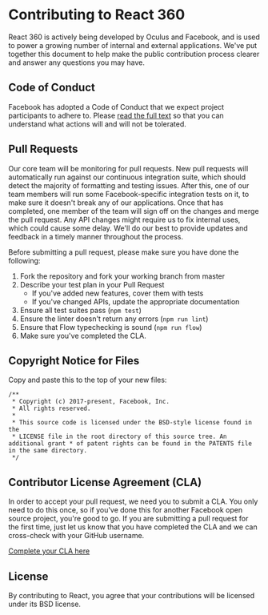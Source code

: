 # Contributing to React 360

React 360 is actively being developed by Oculus and Facebook, and is used to power a growing number of internal and external applications. We've put together this document to help make the public contribution process clearer and answer any questions you may have.

## Code of Conduct

Facebook has adopted a Code of Conduct that we expect project participants to adhere to. Please [read the full text](https://code.facebook.com/pages/876921332402685/open-source-code-of-conduct) so that you can understand what actions will and will not be tolerated.

## Pull Requests

Our core team will be monitoring for pull requests. New pull requests will automatically run against our continuous integration suite, which should detect the majority of formatting and testing issues. After this, one of our team members will run some Facebook-specific integration tests on it, to make sure it doesn't break any of our applications. Once that has completed, one member of the team will sign off on the changes and merge the pull request. Any API changes might require us to fix internal uses, which could cause some delay. We'll do our best to provide updates and feedback in a timely manner throughout the process.

Before submitting a pull request, please make sure you have done the following:

1. Fork the repository and fork your working branch from master
2. Describe your test plan in your Pull Request
    - If you've added new features, cover them with tests
    - If you've changed APIs, update the appropriate documentation
3. Ensure all test suites pass (`npm test`)
4. Ensure the linter doesn't return any errors (`npm run lint`)
5. Ensure that Flow typechecking is sound (`npm run flow`)
6. Make sure you've completed the CLA.

## Copyright Notice for Files

Copy and paste this to the top of your new files:

```
/**
 * Copyright (c) 2017-present, Facebook, Inc.
 * All rights reserved.
 *
 * This source code is licensed under the BSD-style license found in the
 * LICENSE file in the root directory of this source tree. An additional grant * of patent rights can be found in the PATENTS file in the same directory.
 */
```

## Contributor License Agreement (CLA)

In order to accept your pull request, we need you to submit a CLA. You only need to do this once, so if you've done this for another Facebook open source project, you're good to go. If you are submitting a pull request for the first time, just let us know that you have completed the CLA and we can cross-check with your GitHub username.

[Complete your CLA here](https://code.facebook.com/cla)

## License

By contributing to React, you agree that your contributions will be licensed under its BSD license.
